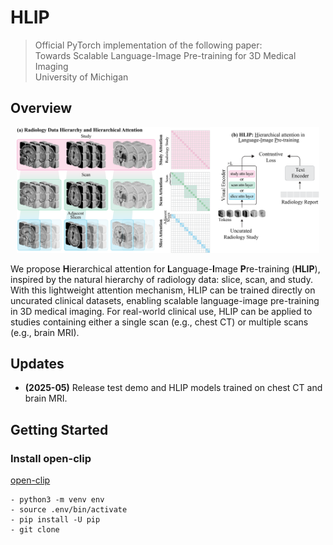 # HLIP
> Official PyTorch implementation of the following paper:\
> Towards Scalable Language-Image Pre-training for 3D Medical Imaging\
> University of Michigan

## Overview
<p align="center"><img src="https://github.com/Zch0414/hlip/blob/master/docs/github.png" width=96% height=96% class="center"></p>

We propose **H**ierarchical attention for **L**anguage-**I**mage **P**re-training (**HLIP**), inspired by the natural hierarchy of radiology data: slice, scan, and study. With this lightweight attention mechanism, HLIP can be trained directly on uncurated clinical datasets, enabling scalable language-image pre-training in 3D medical imaging. For real-world clinical use, HLIP can be applied to studies containing either a single scan (e.g., chest CT) or multiple scans (e.g., brain MRI).

## Updates
- **(2025-05)** Release test demo and HLIP models trained on chest CT and brain MRI.

## Getting Started

### Install open-clip
[open-clip]([https://github.com/facebookresearch/deit/tree/main](https://github.com/mlfoundations/open_clip/tree/main))
```
- python3 -m venv env
- source .env/bin/activate
- pip install -U pip
- git clone 
```
